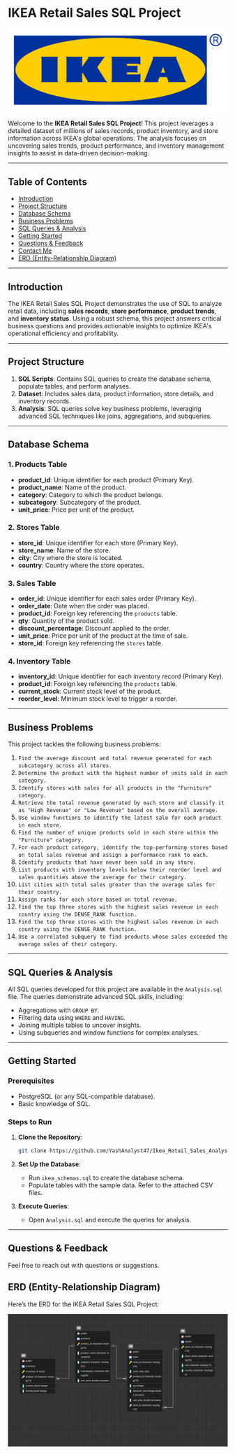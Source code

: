# IKEA Retail Sales SQL Project

![Project Banner Placeholder](https://github.com/YashAnalyst47/Ikea_Retail_Sales_Analysis--SQL/blob/main/Ikea-logo.png)

Welcome to the **IKEA Retail Sales SQL Project**! This project leverages a detailed dataset of millions of sales records, product inventory, and store information across IKEA's global operations. The analysis focuses on uncovering sales trends, product performance, and inventory management insights to assist in data-driven decision-making.

---

## Table of Contents
- [Introduction](#introduction)
- [Project Structure](#project-structure)
- [Database Schema](#database-schema)
- [Business Problems](#business-problems)
- [SQL Queries & Analysis](#sql-queries--analysis)
- [Getting Started](#getting-started)
- [Questions & Feedback](#questions--feedback)
- [Contact Me](#contact-me)
- [ERD (Entity-Relationship Diagram)](#erd-entity-relationship-diagram)

---

## Introduction

The IKEA Retail Sales SQL Project demonstrates the use of SQL to analyze retail data, including **sales records**, **store performance**, **product trends**, and **inventory status**. Using a robust schema, this project answers critical business questions and provides actionable insights to optimize IKEA's operational efficiency and profitability.

---

## Project Structure

1. **SQL Scripts**: Contains SQL queries to create the database schema, populate tables, and perform analyses.
2. **Dataset**: Includes sales data, product information, store details, and inventory records.
3. **Analysis**: SQL queries solve key business problems, leveraging advanced SQL techniques like joins, aggregations, and subqueries.

---

## Database Schema

### 1. **Products Table**
- **product_id**: Unique identifier for each product (Primary Key).
- **product_name**: Name of the product.
- **category**: Category to which the product belongs.
- **subcategory**: Subcategory of the product.
- **unit_price**: Price per unit of the product.

### 2. **Stores Table**
- **store_id**: Unique identifier for each store (Primary Key).
- **store_name**: Name of the store.
- **city**: City where the store is located.
- **country**: Country where the store operates.

### 3. **Sales Table**
- **order_id**: Unique identifier for each sales order (Primary Key).
- **order_date**: Date when the order was placed.
- **product_id**: Foreign key referencing the `products` table.
- **qty**: Quantity of the product sold.
- **discount_percentage**: Discount applied to the order.
- **unit_price**: Price per unit of the product at the time of sale.
- **store_id**: Foreign key referencing the `stores` table.

### 4. **Inventory Table**
- **inventory_id**: Unique identifier for each inventory record (Primary Key).
- **product_id**: Foreign key referencing the `products` table.
- **current_stock**: Current stock level of the product.
- **reorder_level**: Minimum stock level to trigger a reorder.

---

## Business Problems

This project tackles the following business problems:
1. `Find the average discount and total revenue generated for each subcategory across all stores.`
2. `Determine the product with the highest number of units sold in each category.`
3. `Identify stores with sales for all products in the "Furniture" category.`
4. `Retrieve the total revenue generated by each store and classify it as "High Revenue" or "Low Revenue" based on the overall average.`
5. `Use window functions to identify the latest sale for each product in each store.`
6. `Find the number of unique products sold in each store within the "Furniture" category.`
7. `For each product category, identify the top-performing stores based on total sales revenue and assign a performance rank to each.`
8. `Identify products that have never been sold in any store.`
9. `List products with inventory levels below their reorder level and sales quantities above the average for their category.`
10. `List cities with total sales greater than the average sales for their country.`
11. `Assign ranks for each store based on total revenue.`
12. `Find the top three stores with the highest sales revenue in each country using the DENSE_RANK function.`
13. `Find the top three stores with the highest sales revenue in each country using the DENSE_RANK function.`
14. `Use a correlated subquery to find products whose sales exceeded the average sales of their category.`


---

## SQL Queries & Analysis

All SQL queries developed for this project are available in the `Analysis.sql` file. The queries demonstrate advanced SQL skills, including:

- Aggregations with `GROUP BY`.
- Filtering data using `WHERE` and `HAVING`.
- Joining multiple tables to uncover insights.
- Using subqueries and window functions for complex analyses.

---

## Getting Started

### Prerequisites
- PostgreSQL (or any SQL-compatible database).
- Basic knowledge of SQL.

### Steps to Run
1. **Clone the Repository**:
   ```bash
   git clone https://github.com/YashAnalyst47/Ikea_Retail_Sales_Analysis--SQL
   ```
2. **Set Up the Database**:
   - Run `ikea_schemas.sql` to create the database schema.
   - Populate tables with the sample data. Refer to the attached CSV files. 

3. **Execute Queries**:
   - Open `Analysis.sql` and execute the queries for analysis.

---

## Questions & Feedback

Feel free to reach out with questions or suggestions.

## ERD (Entity-Relationship Diagram)

Here’s the ERD for the IKEA Retail Sales SQL Project:

![ERD Placeholder](https://github.com/YashAnalyst47/Ikea_Retail_Sales_Analysis--SQL/blob/main/ERD%20diagram.PNG)
